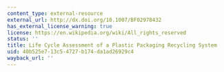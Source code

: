 ```yaml
---
content_type: external-resource
external_url: http://dx.doi.org/10.1007/BF02978432
has_external_license_warning: true
license: https://en.wikipedia.org/wiki/All_rights_reserved
status: ''
title: Life Cycle Assessment of a Plastic Packaging Recycling System
uid: 40b525e7-13c5-4727-b174-da1ad26929c4
wayback_url: ''
---
```


